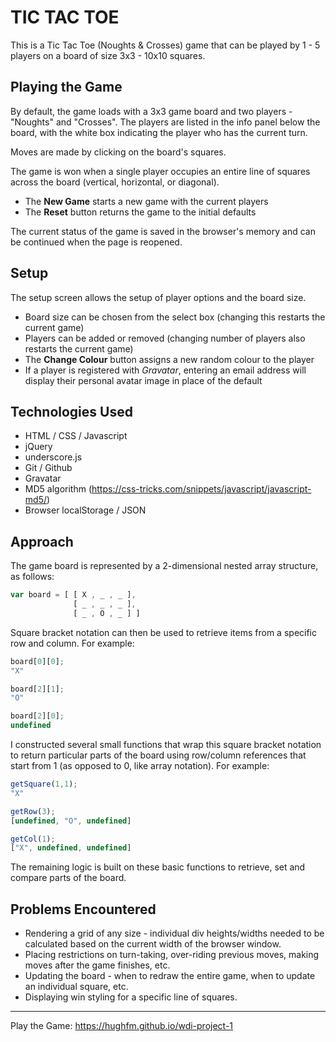 # TIC TAC TOE
This is a Tic Tac Toe (Noughts & Crosses) game that can be played by 1 - 5 players on a board of size 3x3 - 10x10 squares.

## Playing the Game
By default, the game loads with a 3x3 game board and two players - "Noughts" and "Crosses". The players are listed in the info panel below the board, with the white box indicating the player who has the current turn.

Moves are made by clicking on the board's squares.

The game is won when a single player occupies an entire line of squares across the board (vertical, horizontal, or diagonal).

- The __New Game__ starts a new game with the current players
- The __Reset__ button returns the game to the initial defaults

The current status of the game is saved in the browser's memory and can be continued when the page is reopened.

## Setup
The setup screen allows the setup of player options and the board size.
- Board size can be chosen from the select box (changing this restarts the current game)
- Players can be added or removed (changing number of players also restarts the current game)
- The __Change Colour__ button assigns a new random colour to the player
- If a player is registered with *Gravatar*, entering an email address will display their personal avatar image in place of the default

## Technologies Used
- HTML / CSS / Javascript
- jQuery
- underscore.js
- Git / Github
- Gravatar
- MD5 algorithm (https://css-tricks.com/snippets/javascript/javascript-md5/)
- Browser localStorage / JSON

## Approach
The game board is represented by a 2-dimensional nested array structure, as follows:

```javascript
var board = [ [ X , _ , _ ],
              [ _ , _ , _ ],
              [ _ , O , _ ] ]
```
Square bracket notation can then be used to retrieve items from a specific row and column. For example:  

```javascript
board[0][0];
"X"

board[2][1];
"O"

board[2][0];
undefined
```

I constructed several small functions that wrap this square bracket notation to return particular parts of the board using row/column references that start from 1 (as opposed to 0, like array notation). For example:

```javascript
getSquare(1,1);
"X"

getRow(3);
[undefined, "O", undefined]

getCol(1);
["X", undefined, undefined]
```

The remaining logic is built on these basic functions to retrieve, set and compare parts of the board.

## Problems Encountered

- Rendering a grid of any size - individual div heights/widths needed to be calculated based on the current width of the browser window.
- Placing restrictions on turn-taking, over-riding previous moves, making moves after the game finishes, etc.
- Updating the board - when to redraw the entire game, when to update an individual square, etc.
- Displaying win styling for a specific line of squares.

___

Play the Game: https://hughfm.github.io/wdi-project-1
